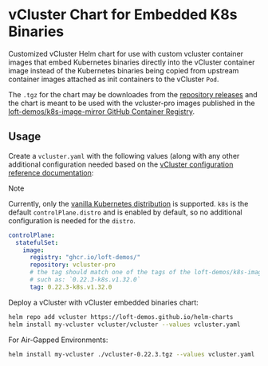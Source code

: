 # vCluster Chart for Embedded K8s Binaries
Customized vCluster Helm chart for use with custom vcluster container images that embed Kubernetes binaries directly into the vCluster container image instead of the Kubernetes binaries being copied from upstream container images attached as init containers to the vCluster `Pod`.

The `.tgz` for the chart may be downloades from the [repository releases](https://github.com/loft-demos/vcluster-charts/releases) and the chart is meant to be used with the vcluster-pro images published in the [loft-demos/k8s-image-mirror GitHub Container Registry](https://github.com/loft-demos/k8s-image-mirror/pkgs/container/vcluster-pro).

## Usage
Create a `vcluster.yaml` with the following values (along with any other additional configuration needed based on the [vCluster configuration reference documentation](https://www.vcluster.com/docs/vcluster/configure/vcluster-yaml/):

> [!NOTE]
> Currently, only the [vanilla Kubernetes distribution](https://kubernetes.io/releases/) is supported. `k8s` is the default `controlPlane.distro` and is enabled by default, so no additional configuration is needed for the `distro`.

```yaml
controlPlane: 
  statefulSet:
    image:
      registry: "ghcr.io/loft-demos/"
      repository: vcluster-pro
      # the tag should match one of the tags of the loft-demos/k8s-image-mirror/ [vcluster-pro images with embeeded k8s binaries](https://github.com/loft-demos/k8s-image-mirror/pkgs/container/vcluster-pro),
      # such as: `0.22.3-k8s.v1.32.0`
      tag: 0.22.3-k8s.v1.32.0
```

Deploy a vCluster with vCluster embedded binaries chart:
```bash
helm repo add vcluster https://loft-demos.github.io/helm-charts
helm install my-vcluster vcluster/vcluster --values vcluster.yaml
```

For Air-Gapped Environments:
```bash
helm install my-vcluster ./vcluster-0.22.3.tgz --values vcluster.yaml
```
